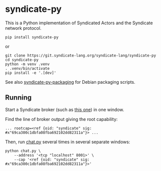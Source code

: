 # syndicate-py

This is a Python implementation of Syndicated Actors and the Syndicate network protocol.

    pip install syndicate-py

or

    git clone https://git.syndicate-lang.org/syndicate-lang/syndicate-py
    cd syndicate-py
    python -m venv .venv
    . .venv/bin/activate
    pip install -e '.[dev]'

See also
[syndicate-py-packaging](https://git.syndicate-lang.org/syndicate-lang/syndicate-py-packaging)
for Debian packaging scripts.

## Running

Start a Syndicate broker (such as
[this one](https://git.syndicate-lang.org/syndicate-lang/syndicate-rs)) in one window.

Find the line of broker output giving the root capability:

    ... rootcap=<ref {oid: "syndicate" sig: #x"69ca300c1dbfa08fba692102dd82311a"}> ...

Then, run [chat.py](chat.py) several times in several separate windows:

    python chat.py \
        --address '<tcp "localhost" 8001>' \
        --cap '<ref {oid: "syndicate" sig: #x"69ca300c1dbfa08fba692102dd82311a"}>'
